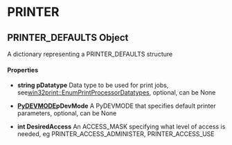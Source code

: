# PRINTER

## PRINTER_DEFAULTS Object

A dictionary representing a PRINTER_DEFAULTS structure

#### Properties

  -  __string pDatatype__ 
    Data type to be used for print jobs, see[win32print::EnumPrintProcessorDatatypes](win32print.md#win32printenumprintprocessordatatypes), optional, can be None

  -  __[PyDEVMODE](#pydevmode)pDevMode__ 
    A PyDEVMODE that specifies default printer parameters, optional, can be None

  -  __int DesiredAccess__ 
    An ACCESS_MASK specifying what level of access is needed, eg PRINTER_ACCESS_ADMINISTER, PRINTER_ACCESS_USE